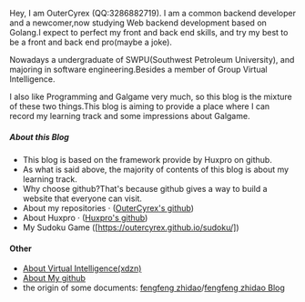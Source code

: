 Hey, I am OuterCyrex (QQ:3286882719). I am a common backend developer and a newcomer,now studying Web backend development based on Golang.I expect to perfect my front and back end skills, and try my best to be a front and back end pro(maybe a joke).

Nowadays a undergraduate of SWPU(Southwest Petroleum University), and majoring in software engineering.Besides a member of Group Virtual Intelligence.

I also like Programming and Galgame very much, so this blog is the mixture of these two things.This blog is aiming to provide a place where I can record my learning track and some impressions about Galgame.

##### About this Blog

- This blog is based on the framework provide by Huxpro on github.
- As what is said above, the majority of contents of this blog is about my learning track.
- Why choose github?That's because github gives a way to build a website that everyone can visit.
- About my repositories · ([OuterCyrex's github](https://github.com/OuterCyrex/OuterCyrex.github.io))
- About Huxpro · ([Huxpro's github](https://github.com/Huxpro/huxpro.github.io))
- My Sudoku Game ([https://outercyrex.github.io/sudoku/])

#### Other
- [About Virtual Intelligence(xdzn)][1]
- [About My github][2]
- the origin of some documents: [fengfeng zhidao][3]/[fengfeng zhidao Blog][4]

[1]: http://xdzn.club
[2]: https://github.com/OuterCyrex
[3]: https://docs.fengfengzhidao.com/#/?id=fengfeng-docs-%e6%9e%ab%e6%9e%ab%e7%9f%a5%e9%81%93%e5%ae%98%e6%96%b9%e6%96%87%e6%a1%a3
[4]: https://www.fengfengzhidao.com/special/2/52
